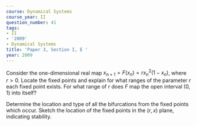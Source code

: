 ```yaml
---
course: Dynamical Systems
course_year: II
question_number: 41
tags:
- II
- '2009'
- Dynamical Systems
title: 'Paper 3, Section I, E '
year: 2009
---
```




Consider the one-dimensional real map $x_{n+1}=F\left(x_{n}\right)=r x_{n}^{2}\left(1-x_{n}\right)$, where $r>0$. Locate the fixed points and explain for what ranges of the parameter $r$ each fixed point exists. For what range of $r$ does $F$ map the open interval $(0,1)$ into itself?

Determine the location and type of all the bifurcations from the fixed points which occur. Sketch the location of the fixed points in the $(r, x)$ plane, indicating stability.